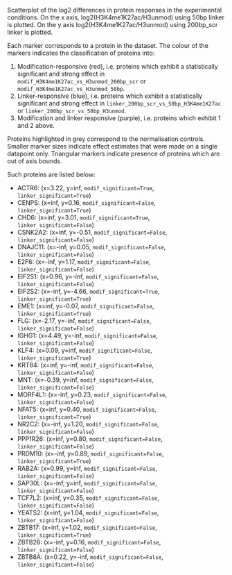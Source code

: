 
Scatterplot of the log2 differences in protein responses in the experimental conditions.
On the x axis, log2(H3K4me1K27ac/H3unmod) using 50bp linker is plotted. On the y axis log2(H3K4me1K27ac/H3unmod) using 200bp_scr linker is plotted.

Each marker corresponds to a protein in the dataset. The colour of the markers indicates the classification of proteins into:

1. Modification-responsive (red), i.e. proteins which exhibit a statistically significant and strong effect in `modif_H3K4me1K27ac_vs_H3unmod_200bp_scr` or `modif_H3K4me1K27ac_vs_H3unmod_50bp`.
2. Linker-responsive (blue), i.e. proteins which exhibit a statistically significant and strong effect in `linker_200bp_scr_vs_50bp_H3K4me1K27ac` or `linker_200bp_scr_vs_50bp_H3unmod`.
3. Modification and linker responsive (purple), i.e. proteins which exhibit 1 and 2 above.

Proteins highlighted in grey correspond to the normalisation controls.
Smaller marker sizes indicate effect estimates that were made on a single datapoint only.
Triangular markers indicate presence of proteins which are out of axis bounds.

Such proteins are listed below:

   - ACTR6: (x=3.22, y=inf, `modif_significant=True`, `linker_significant=True`)
   - CENPS: (x=inf, y=0.16, `modif_significant=False`, `linker_significant=True`)
   - CHD6: (x=inf, y=3.01, `modif_significant=True`, `linker_significant=False`)
   - CSNK2A2: (x=inf, y=-0.51, `modif_significant=False`, `linker_significant=False`)
   - DNAJC11: (x=-inf, y=0.05, `modif_significant=False`, `linker_significant=False`)
   - E2F6: (x=-inf, y=1.17, `modif_significant=False`, `linker_significant=False`)
   - EIF2S1: (x=0.96, y=-inf, `modif_significant=False`, `linker_significant=False`)
   - EIF2S2: (x=-inf, y=-4.66, `modif_significant=True`, `linker_significant=True`)
   - EME1: (x=inf, y=-0.07, `modif_significant=False`, `linker_significant=True`)
   - FLG: (x=-2.17, y=-inf, `modif_significant=False`, `linker_significant=False`)
   - IGHG1: (x=4.49, y=-inf, `modif_significant=False`, `linker_significant=False`)
   - KLF4: (x=0.09, y=inf, `modif_significant=False`, `linker_significant=True`)
   - KRT84: (x=inf, y=-inf, `modif_significant=False`, `linker_significant=False`)
   - MNT: (x=-0.39, y=inf, `modif_significant=False`, `linker_significant=False`)
   - MORF4L1: (x=-inf, y=0.23, `modif_significant=False`, `linker_significant=False`)
   - NFAT5: (x=inf, y=0.40, `modif_significant=False`, `linker_significant=True`)
   - NR2C2: (x=-inf, y=1.20, `modif_significant=False`, `linker_significant=False`)
   - PPP1R26: (x=inf, y=0.80, `modif_significant=False`, `linker_significant=False`)
   - PRDM10: (x=-inf, y=0.89, `modif_significant=False`, `linker_significant=True`)
   - RAB2A: (x=0.99, y=inf, `modif_significant=False`, `linker_significant=False`)
   - SAP30L: (x=-inf, y=inf, `modif_significant=False`, `linker_significant=False`)
   - TCF7L2: (x=inf, y=0.35, `modif_significant=False`, `linker_significant=False`)
   - YEATS2: (x=inf, y=1.04, `modif_significant=False`, `linker_significant=False`)
   - ZBTB17: (x=inf, y=1.02, `modif_significant=False`, `linker_significant=True`)
   - ZBTB26: (x=-inf, y=0.16, `modif_significant=False`, `linker_significant=False`)
   - ZBTB8A: (x=0.22, y=-inf, `modif_significant=False`, `linker_significant=False`)
        